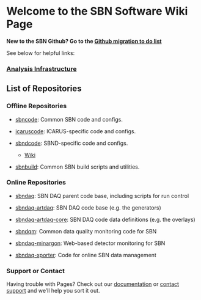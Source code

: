 # Welcome to the SBN Software Wiki Page

**New to the SBN Github? Go to the [Github migration to do list](AnalysisInfrastructure/github-migration-to-do-list.md)**

See below for helpful links:

### [Analysis Infrastructure](AnalysisInfrastructure/index.md)

## List of Repositories

### Offline Repositories
* [sbncode](https://github.com/SBNSoftware/sbncode): Common SBN code and configs.
* [icaruscode](https://github.com/SBNSoftware/icaruscode): ICARUS-specific code and configs.
* [sbndcode](https://github.com/SBNSoftware/sbndcode): SBND-specific code and configs.
  * [Wiki](sbndcode_wiki/Wiki.md)

* [sbnbuild](https://github.com/SBNSoftware/sbnbuild): Common SBN build scripts and utilities.

### Online Repositories
* [sbndaq](https://github.com/SBNSoftware/sbndaq): SBN DAQ parent code base, including scripts for run control
* [sbndaq-artdaq](https://github.com/SBNSoftware/sbndaq-artdaq): SBN DAQ code base (e.g. the generators)
* [sbndaq-artdaq-core](https://github.com/SBNSoftware/sbndaq-artdaq-core): SBN DAQ code data definitions (e.g. the overlays)

* [sbndqm](https://github.com/SBNSoftware/sbndqm): Common data quality monitoring code for SBN
* [sbndaq-minargon](https://github.com/SBNSoftware/sbndaq-minargon): Web-based detector monitoring for SBN

* [sbndaq-xporter](https://github.com/SBNSoftware/sbndaq-xporter): Code for online SBN data management




### Support or Contact

Having trouble with Pages? Check out our [documentation](https://help.github.com/categories/github-pages-basics/) or [contact support](https://github.com/contact) and we’ll help you sort it out.
